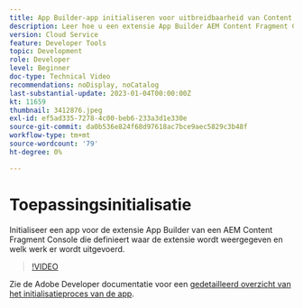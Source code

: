 ```yaml
---
title: App Builder-app initialiseren voor uitbreidbaarheid van Content Fragment Console
description: Leer hoe u een extensie App Builder AEM Content Fragment Console initialiseert die definieert waar de extensie wordt weergegeven en welk werk de extensie uitvoert.
version: Cloud Service
feature: Developer Tools
topic: Development
role: Developer
level: Beginner
doc-type: Technical Video
recommendations: noDisplay, noCatalog
last-substantial-update: 2023-01-04T00:00:00Z
kt: 11659
thumbnail: 3412876.jpeg
exl-id: ef5ad335-7278-4c00-beb6-233a3d1e330e
source-git-commit: da0b536e824f68d97618ac7bce9aec5829c3b48f
workflow-type: tm+mt
source-wordcount: '79'
ht-degree: 0%

---
```


# Toepassingsinitialisatie

Initialiseer een app voor de extensie App Builder van een AEM Content Fragment Console die definieert waar de extensie wordt weergegeven en welk werk er wordt uitgevoerd.

>[!VIDEO](https://video.tv.adobe.com/v/3412876?quality=12&learn=on)

Zie de Adobe Developer documentatie voor een [gedetailleerd overzicht van het initialisatieproces van de app](https://developer.adobe.com/uix/docs/services/aem-cf-console-admin/code-generation/#launch-code-generation-during-project-initialization).
